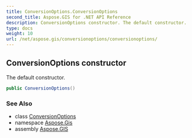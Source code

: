 ```yaml
---
title: ConversionOptions.ConversionOptions
second_title: Aspose.GIS for .NET API Reference
description: ConversionOptions constructor. The default constructor.
type: docs
weight: 10
url: /net/aspose.gis/conversionoptions/conversionoptions/
---
```

## ConversionOptions constructor

The default constructor.

```csharp
public ConversionOptions()
```

### See Also

* class [ConversionOptions](../)
* namespace [Aspose.Gis](../../conversionoptions/)
* assembly [Aspose.GIS](../../../)



